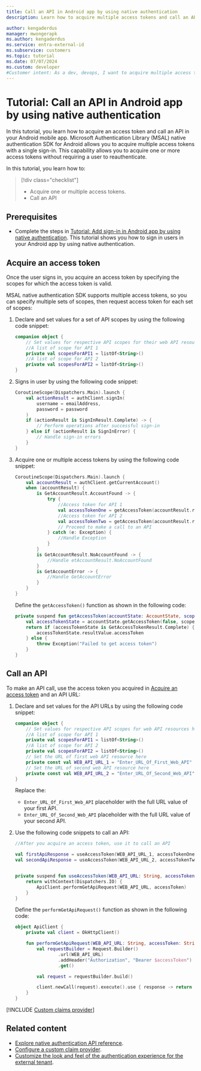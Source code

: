 ```yaml
---
title: Call an API in Android app by using native authentication
description: Learn how to acquire multiple access tokens and call an API in Android app by using native authentication.

author: kengaderdus
manager: mwongerapk
ms.author: kengaderdus
ms.service: entra-external-id
ms.subservice: customers
ms.topic: tutorial
ms.date: 07/07/2024
ms.custom: developer
#Customer intent: As a dev, devops, I want to acquire multiple access tokens so that I call a web API in an Android mobile app by using native authentication
---
```


# Tutorial: Call an API in Android app by using native authentication

In this tutorial, you learn how to acquire an access token and call an API in your Android mobile app. Microsoft Authentication Library (MSAL) native authentication SDK for Android allows you to acquire multiple access tokens with a single sign-in. This capability allows you to acquire one or more access tokens without requiring a user to reauthenticate. 

In this tutorial, you learn how to: 

> [!div class="checklist"]
> 
> - Acquire one or multiple access tokens.
> - Call an API

## Prerequisites

- Complete the steps in [Tutorial: Add sign-in in Android app by using native authentication](tutorial-native-authentication-android-sign-in-sign-out.md). This tutorial shows you how to sign in users in your Android app by using native authentication.

## Acquire an access token

Once the user signs in, you acquire an access token by specifying the scopes for which the access token is valid. 

MSAL native authentication SDK supports multiple access tokens, so you can specify multiple sets of scopes, then request access token for each set of scopes:

1. Declare and set values for a set of API scopes by using the following code snippet:

    ```kotlin
    companion object {
        // Set values for respective API scopes for their web API resources here, for example: ["api://<Resource_App_ID>/ToDoList.Read", "api://<Resource_App_ID>/ToDoList.ReadWrite"]
        //A list of scope for API 1
        private val scopesForAPI1 = listOf<String>()
        //A list of scope for API 2
        private val scopesForAPI2 = listOf<String>()
    }
    ```

1. Signs in user by using the following code snippet:

    ```kotlin    
    CoroutineScope(Dispatchers.Main).launch {
        val actionResult = authClient.signIn(
            username = emailAddress,
            password = password
        )
        if (actionResult is SignInResult.Complete) -> {
            // Perform operations after successful sign-in
        } else if (actionResult is SignInError) {
            // Handle sign-in errors
        }
    }
    ```

1. Acquire one or multiple access tokens by using the following code snippet:

    ```kotlin
    CoroutineScope(Dispatchers.Main).launch {
        val accountResult = authClient.getCurrentAccount()
        when (accountResult) {
            is GetAccountResult.AccountFound -> {
                try {
                    //Access token for API 1
                    val accessTokenOne = getAccessToken(accountResult.resultValue, scopesForAPI1)
                    //Access token for API 2
                    val accessTokenTwo = getAccessToken(accountResult.resultValue, scopesForAPI2)
                    // Proceed to make a call to an API
                } catch (e: Exception) {
                    //Handle Exception
                }
            }
            is GetAccountResult.NoAccountFound -> {
                //Handle etAccountResult.NoAccountFound
            }
            is GetAccountError -> {
                //Handle GetAccountError 
            }
        }
    }   

    ```

    Define the `getAccessToken()` function as shown in the following code:

    ```kotlin    
    private suspend fun getAccessToken(accountState: AccountState, scopes: List<String>): String {
        val accessTokenState = accountState.getAccessToken(false, scopes)
        return if (accessTokenState is GetAccessTokenResult.Complete) {
            accessTokenState.resultValue.accessToken
        } else {
            throw Exception("Failed to get access token")
        }
    }
    ```

<!--The first parameter of the `getAccessToken(boolean,scopes)` indicates whether the SDK should refresh the access token. The default values is *false* and. Unless you have good reason to, you should not use this parameter.-->

## Call an API

To make an API call, use the access token you acquired in [Acquire an access token](#acquire-an-access-token) and an API URL:

1. Declare and set values for the API URLs by using the following code snippet:

    ```kotlin
    companion object {
        // Set values for respective API scopes for web API resources here, for example: ["api://<Resource_App_ID>/ToDoList.Read", "api://<Resource_App_ID>/ToDoList.ReadWrite"]
        //A list of scope for API 1
        private val scopesForAPI1 = listOf<String>()
        //A list of scope for API 2
        private val scopesForAPI2 = listOf<String>()
        // Set the URL of first web API resource here
        private const val WEB_API_URL_1 = "Enter_URL_Of_First_Web_API" 
        // Set the URL of second web API resource here
        private const val WEB_API_URL_2 = "Enter_URL_Of_Second_Web_API" 
    }
    ``` 
    
    Replace the:
    
    - `Enter_URL_Of_First_Web_API` placeholder with the full URL value of your first API.
    - `Enter_URL_Of_Second_Web_API` placeholder with the full URL value of your second API.

1. Use the following code snippets to call an API:

    ```kotlin
    //After you acquire an access token, use it to call an API

    val firstApiResponse = useAccessToken(WEB_API_URL_1, accessTokenOne)
    val secondApiResponse = useAccessToken(WEB_API_URL_2, accessTokenTwo)


    private suspend fun useAccessToken(WEB_API_URL: String, accessToken: String): Response {
        return withContext(Dispatchers.IO) {
            ApiClient.performGetApiRequest(WEB_API_URL, accessToken)
        }
    }
    ```
    
    Define the `performGetApiRequest()` function as shown in the following code:
    
    ```kotlin
    object ApiClient {
        private val client = OkHttpClient()
    
        fun performGetApiRequest(WEB_API_URL: String, accessToken: String): Response {    
            val requestBuilder = Request.Builder()
                    .url(WEB_API_URL)
                    .addHeader("Authorization", "Bearer $accessToken")
                    .get()
    
            val request = requestBuilder.build()
    
            client.newCall(request).execute().use { response -> return response }
        }
    }
    ```

[!INCLUDE [Custom claims provider](../customers/includes/native-auth/support-custom-claims-provider.md)]

## Related content

- [Explore native authentication API reference](/entra/identity-platform/reference-native-authentication-api?toc=/entra/external-id/toc.json&bc=/entra/external-id/breadcrumb/toc.json).
- [Configure a custom claim provider](/entra/identity-platform/custom-extension-tokenissuancestart-configuration?toc=/entra/external-id/toc.json&bc=/entra/external-id/breadcrumb/toc.json).
- [Customize the look and feel of the authentication experience for the external tenant](concept-branding-customers.md).